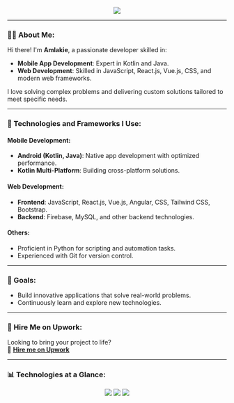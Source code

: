 <link rel="stylesheet" href="https://cdnjs.cloudflare.com/ajax/libs/font-awesome/5.15.1/css/all.min.css" integrity="sha512-mBZTDmW/0LWfMCC6n2Cdqg3hTgRUW1XyHEeDLAMgBc9zIzUtoMyDbVZ4RJe5h6QQuBbgHfhrv8tK/RzwJMgd+RQ==" crossorigin="anonymous" />

<p align="center">
  <a href="https://github.com/DenverCoder1/readme-typing-svg"><img src="https://readme-typing-svg.herokuapp.com?lines=👋+Hello+there!;I'm+skilled+Android+Developer+|+Web+Developer;&center=true&width=500&height=50"></a>
</p>

---

### 👨‍💻 About Me:
Hi there! I'm **Amlakie**, a passionate developer skilled in:
- **Mobile App Development**: Expert in Kotlin and Java.
- **Web Development**: Skilled in JavaScript, React.js, Vue.js, CSS, and modern web frameworks.

I love solving complex problems and delivering custom solutions tailored to meet specific needs.

---

### 🚀 Technologies and Frameworks I Use:
#### **Mobile Development:**
- **Android (Kotlin, Java)**: Native app development with optimized performance.
- **Kotlin Multi-Platform**: Building cross-platform solutions.

#### **Web Development:**
- **Frontend**: JavaScript, React.js, Vue.js, Angular, CSS, Tailwind CSS, Bootstrap.
- **Backend**: Firebase, MySQL, and other backend technologies.

#### **Others:**
- Proficient in Python for scripting and automation tasks.
- Experienced with Git for version control.

---

### 🎯 Goals:
- Build innovative applications that solve real-world problems.
- Continuously learn and explore new technologies.

---

### 🌟 Hire Me on Upwork:
Looking to bring your project to life?  
📌 **[Hire me on Upwork](https://www.upwork.com/freelancers/~01c6cc31fafe0b9c97)**

---

### 📊 Technologies at a Glance:
<p align="center">
  <img src="https://skillicons.dev/icons?i=kotlin,java" />
  <img src="https://skillicons.dev/icons?i=js,react,vue,angular,css,tailwind,bootstrap" />
  <img src="https://skillicons.dev/icons?i=html,firebase,mysql,py" />
</p>
